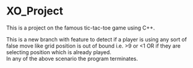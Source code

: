 # XO_Project
This is a project on the famous tic-tac-toe game using C++.

This is a new branch with feature to detect if a player is using any sort of false move like
grid position is out of bound i.e. >9 or <1 OR if they are selecting position which is already played.<br>In any of the above scenario the program terminates.
